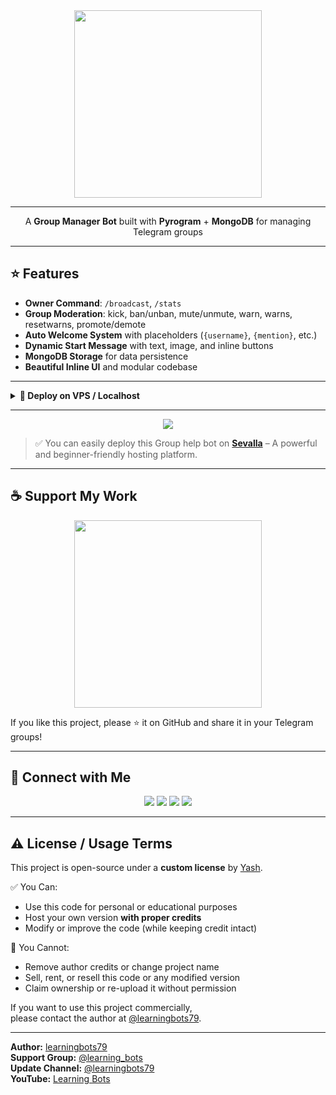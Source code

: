 <div align="center">

<a href="https://files.catbox.moe/j2yhce.jpg">
  <img src="https://files.catbox.moe/j2yhce.jpg" width="300" height="300" />
</a>

----------------------------------------------------
A **Group Manager Bot** built with **Pyrogram** + **MongoDB** for managing Telegram groups

</div>

---

## ⭐ Features
- **Owner Command**: `/broadcast`, `/stats`
- **Group Moderation**: kick, ban/unban, mute/unmute, warn, warns, resetwarns, promote/demote  
- **Auto Welcome System** with placeholders (`{username}`, `{mention}`, etc.)  
- **Dynamic Start Message** with text, image, and inline buttons  
- **MongoDB Storage** for data persistence  
- **Beautiful Inline UI** and modular codebase  

---
<details>
<summary><b>🔸 Deploy on VPS / Localhost</b></summary>

### 1. Fork & Star ⭐
- Click **Fork** (top-right of GitHub repo)  
- Then click **Star** ⭐ to support this project!  

---

### 2. Get Your Fork URL
```
https://github.com/<your-username>/group_manager_bot.git
```

---

### 3. Setup Your VPS
Install system packages:
```
sudo apt update && sudo apt upgrade -y
sudo apt install -y git python3 python3-pip python3-venv tmux nano
```

---

### 4. Clone Your Fork
```
git clone https://github.com/<your-username>/group_manager_bot.git
cd group_manager_bot
python3 -m venv venv
source venv/bin/activate
```

---

### 5. Install Dependencies
```
pip install --upgrade pip && pip install -r requirements.txt
```

---

### 6. Configure the Bot
```
nano config.py
```

⚙️ required fields

```
API_ID = your_api_id
API_HASH = "your_api_hash"
BOT_TOKEN = "your_bot_token"
MONGO_URL = "your_mongodb_url"
OWNER_ID = your_tg_id
```

✅ Save with: `Ctrl + O`, then Enter  
❌ Exit with: `Ctrl + X`

### 7. Run the Bot
```
tmux new -s groupbot
source venv/bin/activate
python3 main.py
```

➡️ Detach (keep it running): `Ctrl + B`, then `D`

</details>

---

<p align="center">
  <a href="https://sevalla.com"><img src="https://img.shields.io/badge/Deploy%20on-Sevalla-orange?style=for-the-badge&logo=vercel"></a>
</p>

> ✅ You can easily deploy this Group help bot on **[Sevalla](https://sevalla.com)** – A powerful and beginner-friendly hosting platform.
---

## ☕ Support My Work

<div align="center">
<a href="https://files.catbox.moe/4elv8g.jpg">
  <img src="https://files.catbox.moe/4elv8g.jpg" width="300" height="300" />
</a>
</div>

If you like this project, please ⭐ it on GitHub and share it in your Telegram groups!

---

## 📱 Connect with Me

<p align="center">
<a href="https://www.instagram.com/learning_bots"><img src="https://img.shields.io/badge/Instagram-E4405F?style=for-the-badge&logo=instagram&logoColor=white"></a>
<a href="https://t.me/learning_bots"><img src="https://img.shields.io/badge/Telegram%20Group-2CA5E0?style=for-the-badge&logo=telegram&logoColor=white"></a>
<a href="https://t.me/learningbots79"><img src="https://img.shields.io/badge/Telegram%20Channel-0088cc?style=for-the-badge&logo=telegram&logoColor=white"></a>
<a href="https://youtube.com/@learning_bots?si=aNUuRSfZD7na78GM"><img src="https://img.shields.io/badge/YouTube-FF0000?style=for-the-badge&logo=youtube&logoColor=white"></a>
</p>

---

## ⚠️ License / Usage Terms

This project is open-source under a **custom license** by [Yash](https://github.com/learningbots79).

✅ You Can:
- Use this code for personal or educational purposes  
- Host your own version **with proper credits**  
- Modify or improve the code (while keeping credit intact)

🚫 You Cannot:
- Remove author credits or change project name  
- Sell, rent, or resell this code or any modified version  
- Claim ownership or re-upload it without permission  

If you want to use this project commercially,  
please contact the author at [@learningbots79](https://t.me/learningbots).

---

**Author:** [learningbots79](https://github.com/learningbots79)  
**Support Group:** [@learning_bots](https://t.me/learning_bots)  
**Update Channel:** [@learningbots79](https://t.me/learningbots79)  
**YouTube:** [Learning Bots](https://youtube.com/@learning_bots)
